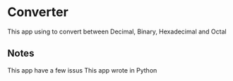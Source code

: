 # Converter
This app using to convert between Decimal, Binary, Hexadecimal and Octal
## Notes
This app have a few issus
This app wrote in Python
